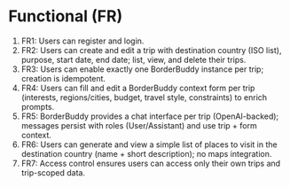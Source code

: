# Functional (FR)
1. FR1: Users can register and login.
2. FR2: Users can create and edit a trip with destination country (ISO list), purpose, start date, end date; list, view, and delete their trips.
3. FR3: Users can enable exactly one BorderBuddy instance per trip; creation is idempotent.
4. FR4: Users can fill and edit a BorderBuddy context form per trip (interests, regions/cities, budget, travel style, constraints) to enrich prompts.
5. FR5: BorderBuddy provides a chat interface per trip (OpenAI-backed); messages persist with roles (User/Assistant) and use trip + form context.
6. FR6: Users can generate and view a simple list of places to visit in the destination country (name + short description); no maps integration.
7. FR7: Access control ensures users can access only their own trips and trip-scoped data.
